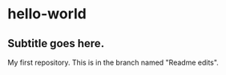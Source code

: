 # hello-world
## Subtitle goes here.
My first repository.
This is in the branch named "Readme edits".
